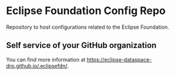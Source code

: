 # Eclipse Foundation Config Repo

Repository to host configurations related to the Eclipse Foundation.

## Self service of your GitHub organization

You can find more information at <https://eclipse-dataspace-drp.github.io/.eclipsefdn/>.
